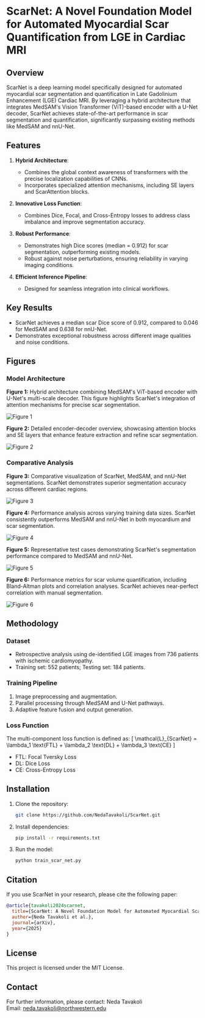 
# ScarNet: A Novel Foundation Model for Automated Myocardial Scar Quantification from LGE in Cardiac MRI

## Overview
ScarNet is a deep learning model specifically designed for automated myocardial scar segmentation and quantification in Late Gadolinium Enhancement (LGE) Cardiac MRI. By leveraging a hybrid architecture that integrates MedSAM's Vision Transformer (ViT)-based encoder with a U-Net decoder, ScarNet achieves state-of-the-art performance in scar segmentation and quantification, significantly surpassing existing methods like MedSAM and nnU-Net.

## Features
1. **Hybrid Architecture**:
   - Combines the global context awareness of transformers with the precise localization capabilities of CNNs.
   - Incorporates specialized attention mechanisms, including SE layers and ScarAttention blocks.

2. **Innovative Loss Function**:
   - Combines Dice, Focal, and Cross-Entropy losses to address class imbalance and improve segmentation accuracy.

3. **Robust Performance**:
   - Demonstrates high Dice scores (median = 0.912) for scar segmentation, outperforming existing models.
   - Robust against noise perturbations, ensuring reliability in varying imaging conditions.

4. **Efficient Inference Pipeline**:
   - Designed for seamless integration into clinical workflows.

## Key Results
- ScarNet achieves a median scar Dice score of 0.912, compared to 0.046 for MedSAM and 0.638 for nnU-Net.
- Demonstrates exceptional robustness across different image qualities and noise conditions.

## Figures
### Model Architecture
**Figure 1:** Hybrid architecture combining MedSAM's ViT-based encoder with U-Net's multi-scale decoder. This figure highlights ScarNet's integration of attention mechanisms for precise scar segmentation.

![Figure 1](figures/Fig1.png)

**Figure 2:** Detailed encoder-decoder overview, showcasing attention blocks and SE layers that enhance feature extraction and refine scar segmentation.

![Figure 2](figures/Fig2.png)

### Comparative Analysis
**Figure 3:** Comparative visualization of ScarNet, MedSAM, and nnU-Net segmentations. ScarNet demonstrates superior segmentation accuracy across different cardiac regions.

![Figure 3](figures/Fig3.png)

**Figure 4:** Performance analysis across varying training data sizes. ScarNet consistently outperforms MedSAM and nnU-Net in both myocardium and scar segmentation.

![Figure 4](figures/Fig4.png)

**Figure 5:** Representative test cases demonstrating ScarNet's segmentation performance compared to MedSAM and nnU-Net.

![Figure 5](figures/Fig5.png)

**Figure 6:** Performance metrics for scar volume quantification, including Bland-Altman plots and correlation analyses. ScarNet achieves near-perfect correlation with manual segmentation.

![Figure 6](figures/Fig6.png)

## Methodology
### Dataset
- Retrospective analysis using de-identified LGE images from 736 patients with ischemic cardiomyopathy.
- Training set: 552 patients; Testing set: 184 patients.

### Training Pipeline
1. Image preprocessing and augmentation.
2. Parallel processing through MedSAM and U-Net pathways.
3. Adaptive feature fusion and output generation.

### Loss Function
The multi-component loss function is defined as:
\[ \mathcal{L}_{ScarNet} = \lambda_1 \text{FTL} + \lambda_2 \text{DL} + \lambda_3 \text{CE} \]
- FTL: Focal Tversky Loss
- DL: Dice Loss
- CE: Cross-Entropy Loss

## Installation
1. Clone the repository:
   ```bash
   git clone https://github.com/NedaTavakoli/ScarNet.git
   ```
2. Install dependencies:
   ```bash
   pip install -r requirements.txt
   ```
3. Run the model:
   ```bash
   python train_scar_net.py
   ```

## Citation
If you use ScarNet in your research, please cite the following paper:
```bibtex
@article{tavakoli2024scarnet,
  title={ScarNet: A Novel Foundation Model for Automated Myocardial Scar Quantification from LGE in Cardiac MRI},
  author={Neda Tavakoli et al.},
  journal={arXiv},
  year={2025}
}
```

## License
This project is licensed under the MIT License.

## Contact
For further information, please contact:
Neda Tavakoli  
Email: [neda.tavakoli@northwestern.edu](mailto:neda.tavakoli@northwestern.edu)

